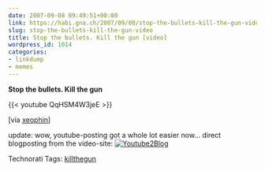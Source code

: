 ```yaml
---
date: 2007-09-08 09:49:51+00:00
link: https://habi.gna.ch/2007/09/08/stop-the-bullets-kill-the-gun-video/
slug: stop-the-bullets-kill-the-gun-video
title: Stop the bullets. Kill the gun [video]
wordpress_id: 1014
categories:
- linkdump
- memes
---
```


**Stop the bullets. Kill the gun**

{{< youtube QqHSM4W3jeE >}}

[via [xeophin](http://tapestry.xeophin.net/threads/2007/09/05/blow-up/)]

update: wow, youtube-posting got a whole lot easier now... direct blogposting from the video-site:
[![Youtube2Blog](https://habi.gna.ch/wp-content/uploads/2007/09/youtube2blog-tm.jpg)](https://habi.gna.ch/wp-content/uploads/2007/09/youtube2blog.jpg)

Technorati Tags: [killthegun](http://www.technorati.com/tag/killthegun)


